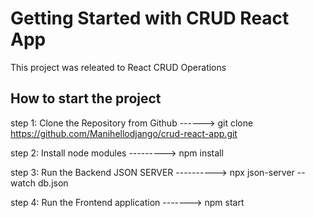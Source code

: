 # Getting Started with CRUD React App

This project was releated to React CRUD Operations

## How to start the project

step 1: Clone the Repository from Github ------> git clone https://github.com/Manihellodjango/crud-react-app.git

step 2: Install node modules ---------> npm install 

step 3: Run the Backend JSON SERVER ----------> npx json-server --watch db.json 

step 4: Run the Frontend application -------> npm start 
